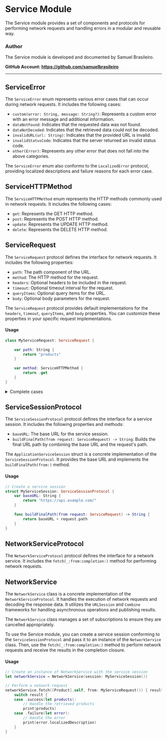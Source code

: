 # Service Module

The Service module provides a set of components and protocols for performing network requests and handling errors in a modular and reusable way.

### Author

The Service module is developed and documented by Samuel Brasileiro.

**GitHub Account: https://github.com/samuelbrasileiro**

---

## ServiceError

The `ServiceError` enum represents various error cases that can occur during network requests. It includes the following cases:

- `custom(error: String, message: String?)`: Represents a custom error with an error message and additional information.
- `dataNotFound`: Indicates that the requested data was not found.
- `dataNotDecoded`: Indicates that the retrieved data could not be decoded.
- `invalidURL(url: String)`: Indicates that the provided URL is invalid.
- `invalidStatusCode`: Indicates that the server returned an invalid status code.
- `other(Error)`: Represents any other error that does not fall into the above categories.

The `ServiceError` enum also conforms to the `LocalizedError` protocol, providing localized descriptions and failure reasons for each error case.

## ServiceHTTPMethod

The `ServiceHTTPMethod` enum represents the HTTP methods commonly used in network requests. It includes the following cases:

- `get`: Represents the GET HTTP method.
- `post`: Represents the POST HTTP method.
- `update`: Represents the UPDATE HTTP method.
- `delete`: Represents the DELETE HTTP method.

## ServiceRequest

The `ServiceRequest` protocol defines the interface for network requests. It includes the following properties:

- `path`: The path component of the URL.
- `method`: The HTTP method for the request.
- `headers`: Optional headers to be included in the request.
- `timeout`: Optional timeout interval for the request.
- `queryItems`: Optional query items for the URL.
- `body`: Optional body parameters for the request.

The `ServiceRequest` protocol provides default implementations for the `headers`, `timeout`, `queryItems`, and `body` properties. You can customize these properties in your specific request implementations.

#### Usage

```swift
class MyServiceRequest: ServiceRequest {
    
    var path: String {
        return "products"
    }
    
    var method: ServiceHTTPMethod {
        return .get
    }
}
```

<details>
  <summary>Complete cases</summary>
  
  ```swift
class MyServiceRequest: ServiceRequest {
    
    enum Request {
        case products
        case newProduct(product: MyProduct)
        case updateProduct(product: MyProduct, id: String)
        case deleteProduct(id: String)
    }
    
    let req: Request
    
    init(_ req: Request) {
        self.req = req
    }
    
    var path: String {
        switch req {
        case .products: return "products"
        case .newProduct: return "products/new"
        case .updateProduct(_, let id): return "products/\(id)"
        case .deleteProduct(let id): return "products/\(id)"
        }
    }
    
    var method: Service.ServiceHTTPMethod {
        switch req {
        case .products: return .get
        case .newProduct: return .post
        case .updateProduct: return .put
        case .deleteProduct: return .delete
        }
    }
    
    var body: [String : Any]? {
        switch req {
        case .newProduct(let product), .updateProduct(let product, _):
            return product.dictionary
        default:
            return nil
        }
    }
}
```
</details>

## ServiceSessionProtocol

The `ServiceSessionProtocol` protocol defines the interface for a service session. It includes the following properties and methods:

- `baseURL`: The base URL for the service session.
- `buildFinalPath(from request: ServiceRequest) -> String`: Builds the final URL path by combining the base URL and the request's path.

The `ApplicationServiceSession` struct is a concrete implementation of the `ServiceSessionProtocol`. It provides the base URL and implements the `buildFinalPath(from:)` method.

#### Usage
```swift
// Create a service session
struct MyServiceSession: ServiceSessionProtocol {
    var baseURL: String {
        return "https://api.example.com/"
    }
    
    func buildFinalPath(from request: ServiceRequest) -> String {
        return baseURL + request.path
    }
}
```

## NetworkServiceProtocol

The `NetworkServiceProtocol` protocol defines the interface for a network service. It includes the `fetch(_:from:completion:)` method for performing network requests.

## NetworkService

The `NetworkService` class is a concrete implementation of the `NetworkServiceProtocol`. It handles the execution of network requests and decoding the response data. It utilizes the `URLSession` and `Combine` frameworks for handling asynchronous operations and publishing results.

The `NetworkService` class manages a set of subscriptions to ensure they are cancelled appropriately.

To use the Service module, you can create a service session conforming to the `ServiceSessionProtocol` and pass it to an instance of the `NetworkService` class. Then, use the `fetch(_:from:completion:)` method to perform network requests and receive the results in the completion closure.

#### Usage
```swift
// Create an instance of NetworkService with the service session
let networkService = NetworkService(session: MyServiceSession())

// Perform a network request
networkService.fetch([Product].self, from: MyServiceRequest()) { result in
    switch result {
    case .success(let products):
        // Handle the retrieved products
        print(products)
    case .failure(let error):
        // Handle the error
        print(error.localizedDescription)
    }
}
```
